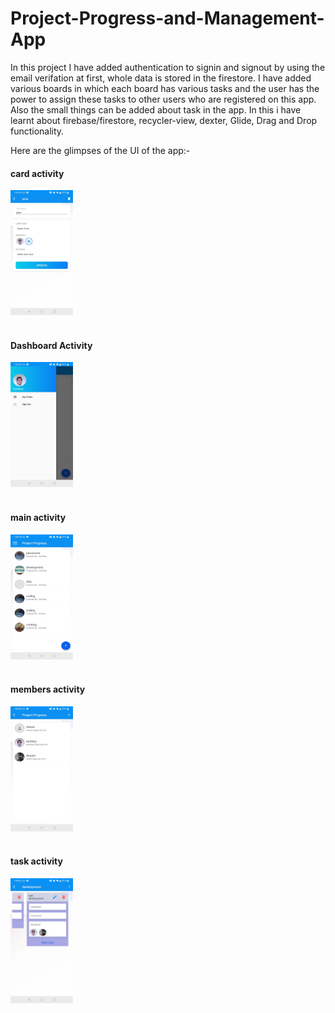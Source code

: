 # Project-Progress-and-Management-App
In this project I have added authentication to signin and signout by using the email verifation at first, whole data is stored in the firestore. I have added various boards in which each board has various tasks and the user has the power to assign these tasks to other users who are registered on this app. Also the small things can be added about task in the app.
In this i have learnt about firebase/firestore, recycler-view, dexter, Glide, Drag and Drop functionality. 

Here are the glimpses of the UI of the app:-

<h4>card activity</h4>
<img src = "images/card_Activity.jpeg" height = 200 width = 100/>
<br><br>

<h4>Dashboard Activity</h4>
<img src = "images/dashboard.jpeg" height = 200 width = 100/>
<br><br>

<h4>main activity</h4>
<img src = "images/main_activity.jpeg" height = 200 width = 100/>
<br><br>

<h4>members activity</h4>
<img src = "images/members_Activity.jpeg" height = 200 width = 100/>
<br><br>

<h4>task activity</h4>
<img src = "images/task_Activity.jpeg" height = 200 width = 100/>
<br><br>


